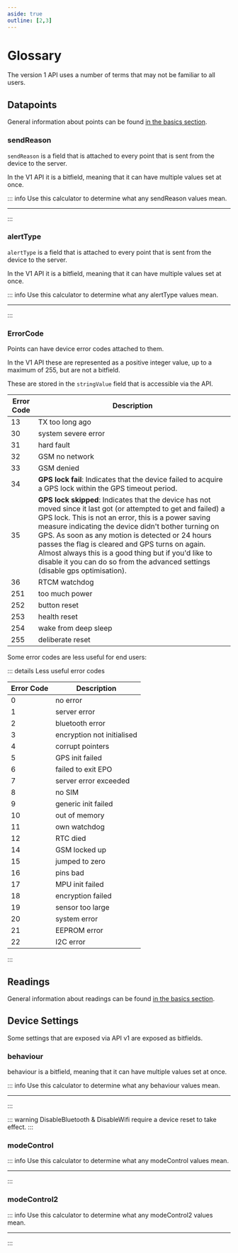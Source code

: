 ```yaml
---
aside: true
outline: [2,3]
---
```

<script setup>
import BitfieldCalculator from '../../components/BitfieldCalculator.vue'
</script>

# Glossary

The version 1 API uses a number of terms that may not be familiar to all users.

## Datapoints

General information about points can be found [in the basics section](/terminology/points.html).

### sendReason

`sendReason` is a field that is attached to every point that is sent from the device to the server.

In the V1 API it is a bitfield, meaning that it can have multiple values set at once.

::: info <v-icon icon="mdi-calculator-variant-outline"></v-icon> Use this calculator to determine what any sendReason values mean.
<hr>
<BitfieldCalculator :bitfieldDescriptions="[
    'Wake mode active',
    'Sleep mode active',
    'Bluetooth disconnected',
    'Outside of Safe-zone',
    'Motion detected',
    'Device started moving',
    'Device stopped moving',
    'Position is stale: last known location was used'
]" />
:::

### alertType

`alertType` is a field that is attached to every point that is sent from the device to the server.

In the V1 API it is a bitfield, meaning that it can have multiple values set at once.

::: info <v-icon icon="mdi-calculator-variant-outline"></v-icon> Use this calculator to determine what any alertType values mean.
<hr>
<BitfieldCalculator :bitfieldDescriptions="[
    'MotionThreshold',
    'Rotation',
    'Jamming',
    'Button',
    'POI',
    'Ignition'
]" />
:::

### ErrorCode

Points can have device error codes attached to them.

In the V1 API these are represented as a positive integer value, up to a maximum of 255, but are not a bitfield.

These are stored in the `stringValue` field that is accessible via the API.

| Error Code | Description |
|------------|-------------|
| 13         | TX too long ago |
| 30         | system severe error |
| 31         | hard fault |
| 32         | GSM no network |
| 33         | GSM denied |
| 34         | **GPS lock fail**: Indicates that the device failed to acquire a GPS lock within the GPS timeout period. |
| 35         | **GPS lock skipped**: Indicates that the device has not moved since it last got (or attempted to get and failed) a GPS lock. This is not an error, this is a power saving measure indicating the device didn't bother turning on GPS. As soon as any motion is detected or 24 hours passes the flag is cleared and GPS turns on again. Almost always this is a good thing but if you'd like to disable it you can do so from the advanced settings (disable gps optimisation). |
| 36         | RTCM watchdog |
| 251        | too much power |
| 252        | button reset |
| 253        | health reset |
| 254        | wake from deep sleep |
| 255        | deliberate reset |

Some error codes are less useful for end users:

::: details Less useful error codes

| Error Code | Description |
|------------|-------------|
| 0          | no error    |
| 1          | server error |
| 2          | bluetooth error |
| 3          | encryption not initialised |
| 4          | corrupt pointers |
| 5          | GPS init failed |
| 6          | failed to exit EPO |
| 7          | server error exceeded |
| 8          | no SIM |
| 9          | generic init failed |
| 10         | out of memory |
| 11         | own watchdog |
| 12         | RTC died |
| 14         | GSM locked up |
| 15         | jumped to zero |
| 16         | pins bad |
| 17         | MPU init failed |
| 18         | encryption failed |
| 19         | sensor too large |
| 20         | system error |
| 21         | EEPROM error |
| 22         | I2C error |
:::

## Readings

General information about readings can be found [in the basics section](/terminology/readings.html).

## Device Settings

Some settings that are exposed via API v1 are exposed as bitfields.

### behaviour

behaviour is a bitfield, meaning that it can have multiple values set at once.

::: info <v-icon icon="mdi-calculator-variant-outline"></v-icon> Use this calculator to determine what any behaviour values mean.
<hr>
<BitfieldCalculator :bitfieldDescriptions="[
    'GsmOnWhenAwake',
    'GsmOnWhenAsleep',
    'GpsOnWhenAwake',
    'DisableWifiAccuracyAssist',
    'RepeatSleep',
    'DisableBluetooth',
    'DisableWifi',
    'SmartGps'
]" />
:::

::: warning
DisableBluetooth & DisableWifi require a device reset to take effect.
:::

### modeControl

::: info <v-icon icon="mdi-calculator-variant-outline"></v-icon> Use this calculator to determine what any modeControl values mean.
<hr>
<BitfieldCalculator :bitfieldDescriptions="[
    'StartStopOnly',
    'LockAwakeOnAlert',
    'SendSleepLocAfterBtDisconnect',
    'PeriodicBtRefreshDisabled',
    'batchTransmitOnCheckIn',
    'disableGPS',
    'ButtonOnOff',
    'AlwaysOn'
]" />
:::

### modeControl2

::: info <v-icon icon="mdi-calculator-variant-outline"></v-icon> Use this calculator to determine what any modeControl2 values mean.
<hr>
<BitfieldCalculator :bitfieldDescriptions="[
    'SendStopImmediately',
    'StopTimeoutIsInMinutes',
    'HarshPowerBudget',
    'Lock2G',
    'DisableGpsOptimisations',
    'EnableShockDetect',
    'UwbBroadcasting',
    'UwbScanning'
]" />
:::
